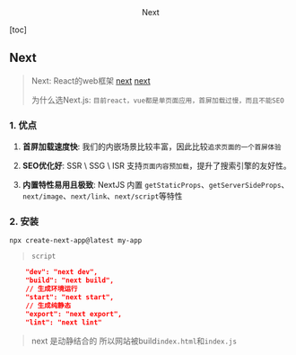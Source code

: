 <center>Next</center>





[toc]





## Next

> Next: React的web框架 [next](https://github.com/vercel/next.js) [next](https://nextjs.org/)
>
> 为什么选Next.js: `目前react，vue都是单页面应用，首屏加载过慢，而且不能SEO`





### 1. 优点

1. **首屏加载速度快**: 我们的内嵌场景比较丰富，因此比较`追求页面的一个首屏体验`

2. **SEO优化好**: SSR \ SSG \ ISR 支持`页面内容预加载`，提升了搜索引擎的友好性。
3. **内置特性易用且极致**: NextJS 内置 `getStaticProps`、`getServerSideProps`、`next/image`、`next/link`、`next/script`等特性







### 2. 安装

```shell
npx create-next-app@latest my-app
```

> `script`

```json
    "dev": "next dev",
    "build": "next build",
	// 生成环境运行
    "start": "next start",
	// 生成纯静态
    "export": "next export",
    "lint": "next lint"
```

> next 是动静结合的 所以网站被build`index.html`和`index.js`

























